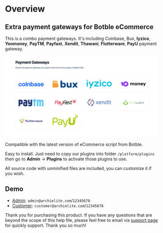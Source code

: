 # Overview

## Extra payment gateways for Botble eCommerce

This is a combo payment gateways. It's including Coinbase, Bux, **Iyzico**, **Yoomoney**, **PayTM**, **Payfast**,
**Xendit**, **Thawani**, **Flutterware**, **PayU** payment gateway.

![Payment Gateways](./images/payment-gateways.png)

Compatible with the latest version of eCommerce script from Botble.

Easy to install. Just need to copy our plugins into folder `/platform/plugins` then go to **Admin** ->
**Plugins** to activate those plugins to use.

All source code with unminified files are included, you can customize it if you wish.

## Demo

- [Admin](https://payment-gateways.archielite.com/admin): `admin@archielite.com`/`12345678`
- [Customer](https://payment-gateways.archielite.com): `customer@archielite.com`/`12345678`

Thank you for purchasing this product. If you have any questions that are beyond the scope of this help file, please
feel free to email via [support page](https://support.archielite.com) for quickly support. Thank you so much!

